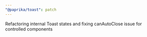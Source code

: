 ```yaml
---
"@paprika/toast": patch
---
```


Refactoring internal Toast states and fixing canAutoClose issue for controlled components
